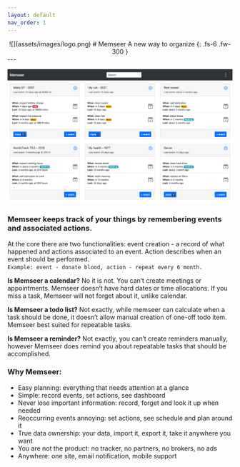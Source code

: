 ```yaml
---
layout: default
nav_order: 1
---
```


<center>
![](assets/images/logo.png)
# Memseer
A new way to organize
{: .fs-6 .fw-300 }
</center>
---

![](assets/images/dashboard.png)

### Memseer keeps track of your things by remembering events and associated actions.

At the core there are two functionalities: event creation - a record of what happened and actions associated to an event. Action describes when an event should
be performed.\
`Example: event - donate blood, action - repeat every 6 month.`

**Is Memseer a calendar?** No it is not. You can’t create meetings or appointments. Memseer doesn’t have hard dates or time allocations. If you miss a task, Memseer
will not forget about it, unlike calendar.

**Is Memseer a todo list?** Not exactly, while memseer can calculate when a task should be done, it doesn’t allow manual creation of one-off todo item. Memseer best
suited for repeatable tasks.

**Is Memseer a reminder?** Not exactly, you can’t create reminders manually, however Memseer does remind you about repeatable tasks that should be accomplished.

### Why Memseer:
- Easy planning: everything that needs attention at a glance
- Simple: record events, set actions, see dashboard
- Never lose important information: record, forget and look it up when needed
- Reoccurring events annoying: set actions, see schedule and plan around it
- True data ownership: your data, import it, export it, take it anywhere you want
- You are not the product: no tracker, no partners, no brokers, no ads
- Anywhere: one site, email notification, mobile support

